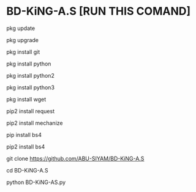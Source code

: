 # BD-KiNG-A.S [RUN THIS COMAND]







pkg update 

pkg upgrade 

pkg install git 

pkg install python 

pkg install python2 

pkg install python3

pkg install wget

pip2 install request 

pip2 install mechanize 

pip install bs4

pip2 install bs4

git clone https://github.com/ABU-SIYAM/BD-KiNG-A.S

cd BD-KiNG-A.S

python BD-KiNG-AS.py

